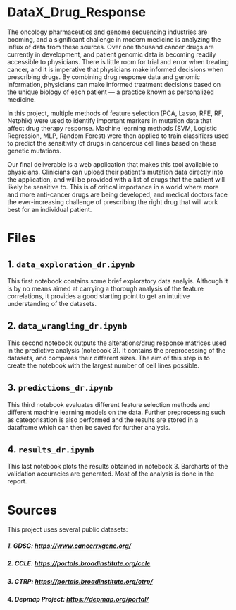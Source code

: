# DataX_Drug_Response

The oncology pharmaceutics and genome sequencing industries are booming, and a significant challenge in modern medicine is analyzing the influx of data from these sources. Over one thousand cancer drugs are currently in development, and patient genomic data is becoming readily accessible to physicians. There is little room for trial and error when treating cancer, and it is imperative that physicians make informed decisions when prescribing drugs. By combining drug response data and genomic information, physicians can make informed treatment decisions based on the unique biology of each patient — a practice known as personalized medicine.

In this project, multiple methods of feature selection (PCA, Lasso, RFE, RF, Netphix) were used to identify important markers in mutation data that affect drug therapy response. Machine learning methods (SVM, Logistic Regression, MLP, Random Forest) were then applied to train classifiers used to predict the sensitivity of drugs in cancerous cell lines based on these genetic mutations. 

Our final deliverable is a web application that makes this tool available to physicians. Clinicians can upload their patient's mutation data directly into the application, and will be provided with a list of drugs that the patient will likely be sensitive to. This is of critical importance in a world where more and more anti-cancer drugs are being developed, and medical doctors face the ever-increasing challenge of prescribing the right drug that will work best for an individual patient.

# Files

## 1. `data_exploration_dr.ipynb`
This first notebook contains some brief exploratory data analyis. Although it is by no means aimed at carrying a thorough analysis of the feature correlations, it provides a good starting point to get an intuitive understanding of the datasets.

## 2. `data_wrangling_dr.ipynb`
This second notebook outputs the alterations/drug response matrices used in the predictive analysis (notebook 3). It contains the preprocessing of the datasets, and compares their different sizes. The aim of this step is to create the notebook with the largest number of cell lines possible.

## 3. `predictions_dr.ipynb`
This third notebook evaluates different feature selection methods and different machine learning models on the data. Further preprocessing such as categorisation is also performed and the results are stored in a dataframe which can then be saved for further analysis.

## 4. `results_dr.ipynb`
This last notebook plots the results obtained in notebook 3. Barcharts of the validation accuracies are generated. Most of the analysis is done in the report.

# Sources

This project uses several public datasets: 

##### 1. GDSC: https://www.cancerrxgene.org/
##### 2. CCLE: https://portals.broadinstitute.org/ccle
##### 3. CTRP: https://portals.broadinstitute.org/ctrp/
##### 4. Depmap Project: https://depmap.org/portal/
